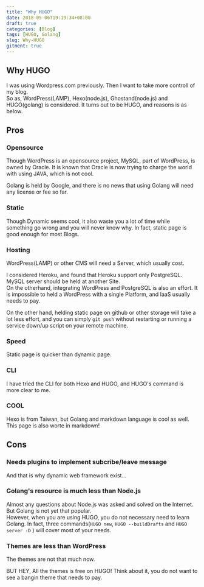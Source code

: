 ```yaml
---
title: "Why HUGO"
date: 2018-05-06T19:19:34+08:00
draft: true
categories: [Blog]
tags: [HUGO, Golang]
slug: Why-HUGO
gitment: true
---
```




## Why HUGO
I was using Wordpress.com previously. Then I want to take more controll of my blog.  
So as, WordPress(LAMP), Hexo(node.js), Ghostand(node.js) and HUGO(golang) is considered. It turns out to be HUGO, and reasons is as below.
## Pros
### Opensource
Though WordPress is an opensource project, MySQL, part of WordPress, is owned by Oracle. It is known that Oracle is now trying to charge the world with using JAVA, which is not cool.

Golang is held by Google, and there is no news that using Golang will need any license or fee so far.

### Static
Though Dynamic seems cool, it also waste you a lot of time while something go wrong and you will never know why. In fact, static page is good enough for most Blogs.

### Hosting
WordPress(LAMP) or other CMS will need a Server, which usually cost.

I considered Heroku, and found that Heroku support only PostgreSQL. MySQL server should be held at another Site.  
On the otherhand, integrating WordPress and PostgreSQL is also an effort. It is impossible to held a WordPress with a single Platform, and IaaS usually needs to pay.  

On the other hand, helding static page on github or other storage will take a lot less effort, and you can simply `git push` without restarting or running a service down/up script on your remote machine.

### Speed
Static page is quicker than dynamic page.  
### CLI
I have tried the CLI for both Hexo and HUGO, and HUGO's command is more clear to me.  
### COOL
Hexo is from Taiwan, but Golang and markdown language is cool as well. This page is also worte in markdown!  

## Cons

### Needs plugins to implement subcribe/leave message
And that is why dynamic web framework exist...

### Golang's resource is much less than Node.js
Almost any questions about Node.js was asked and solved on the Internet. But Golang is not yet that popular.  
However, when you are using HUGO, you do not necessary need to learn Golang. In fact, three commands(`HUGO new`, `HUGO --buildDrafts` and `HUGO server -D` ) will cover most of your needs.  

### Themes are less than WordPress
The themes are not that much now.

BUT HEY, All the themes is free on HUGO! Think about it, you do not want to see a bangin theme that needs to pay. 

